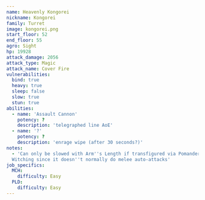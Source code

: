 ```yaml
---
name: Heavenly Kongorei
nickname: Kongorei
family: Turret
image: kongorei.png
start_floor: 52
end_floor: 55
agro: Sight
hp: 19928
attack_damage: 2056
attack_type: Magic
attack_name: Cover Fire
vulnerabilities:
  bind: true
  heavy: true
  sleep: false
  slow: true
  stun: true
abilities:
  - name: 'Assault Cannon'
    potency: ?
    description: 'telegraphed line AoE'
  - name: '?'
    potency: ?
    description: 'enrage wipe (after 30 seconds?)'
notes:
  - 'Can only be slowed with Arm''s Length if transfigured via Pomander of
  Witching since it doesn''t normally do melee auto-attacks'
job_specifics:
  MCH:
    difficulty: Easy
  PLD:
    difficulty: Easy
---
```

